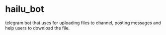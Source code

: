 # hailu_bot
telegram bot that uses for uploading files to channel, posting messages and help users to download the file.
